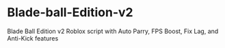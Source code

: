 # Blade-ball-Edition-v2
Blade Ball Edition v2 Roblox script with Auto Parry, FPS Boost, Fix Lag, and Anti-Kick features

